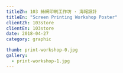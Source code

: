 ```yaml
---
titleZh: 103 絲網印刷工作坊 · 海報設計
titleEn: "Screen Printing Workshop Poster"
clientZh: 103store
clientEn: 103store
date: 2018-04-27
category: graphic

thumb: print-workshop-0.jpg
gallery:
  - print-workshop-1.jpg
---
```

